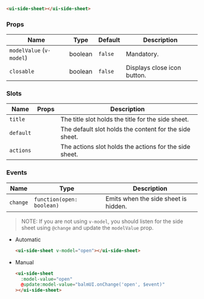 ```html
<ui-side-sheet></ui-side-sheet>
```

### Props

| Name                     | Type    | Default | Description                 |
| ------------------------ | ------- | ------- | --------------------------- |
| `modelValue` (`v-model`) | boolean | `false` | Mandatory.                  |
| `closable`               | boolean | `false` | Displays close icon button. |

### Slots

| Name      | Props | Description                                            |
| --------- | ----- | ------------------------------------------------------ |
| `title`   |       | The title slot holds the title for the side sheet.     |
| `default` |       | The default slot holds the content for the side sheet. |
| `actions` |       | The actions slot holds the actions for the side sheet. |

### Events

| Name     | Type                      | Description                          |
| -------- | ------------------------- | ------------------------------------ |
| `change` | `function(open: boolean)` | Emits when the side sheet is hidden. |

> NOTE: If you are not using `v-model`, you should listen for the side sheet using `@change` and update the `modelValue` prop.

- Automatic

  ```html
  <ui-side-sheet v-model="open"></ui-side-sheet>
  ```

- Manual

  ```html
  <ui-side-sheet
    :model-value="open"
    @update:model-value="balmUI.onChange('open', $event)"
  ></ui-side-sheet>
  ```
